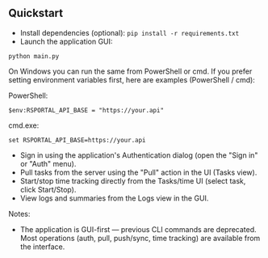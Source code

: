 ## Quickstart

- Install dependencies (optional): `pip install -r requirements.txt`
- Launch the application GUI:

```
python main.py
```

On Windows you can run the same from PowerShell or cmd. If you prefer setting environment
variables first, here are examples (PowerShell / cmd):

PowerShell:

```
$env:RSPORTAL_API_BASE = "https://your.api"
```

cmd.exe:

```
set RSPORTAL_API_BASE=https://your.api
```

- Sign in using the application's Authentication dialog (open the "Sign in" or "Auth" menu).
- Pull tasks from the server using the "Pull" action in the UI (Tasks view).
- Start/stop time tracking directly from the Tasks/time UI (select task, click Start/Stop).
- View logs and summaries from the Logs view in the GUI.

Notes:
- The application is GUI-first — previous CLI commands are deprecated. Most operations
	(auth, pull, push/sync, time tracking) are available from the interface.
